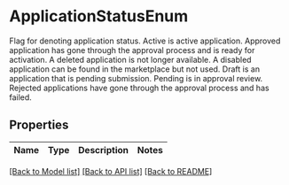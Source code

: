 # ApplicationStatusEnum

Flag for denoting application status. Active is active application. Approved application has gone through the approval process and is ready for activation. A deleted application is not longer available. A disabled application can be found in the marketplace but not used. Draft is an application that is pending submission. Pending is in approval review. Rejected applications have gone through the approval process and has failed.
## Properties
Name | Type | Description | Notes
------------ | ------------- | ------------- | -------------

[[Back to Model list]](../README.md#documentation-for-models) [[Back to API list]](../README.md#documentation-for-api-endpoints) [[Back to README]](../README.md)


